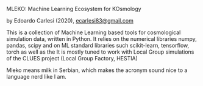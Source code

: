 MLEKO: Machine Learning Ecosystem for KOsmology

by Edoardo Carlesi (2020), ecarlesi83@gmail.com


This is a collection of Machine Learning based tools for cosmological simulation data, written in Python.
It relies on the numerical libraries numpy, pandas, scipy and on ML standard libraries such scikit-learn, tensorflow, torch as well as the 
It is mostly tuned to work with Local Group simulations of the CLUES project (Local Group Factory, HESTIA)

Mleko means milk in Serbian, which makes the acronym sound nice to a language nerd like I am.
